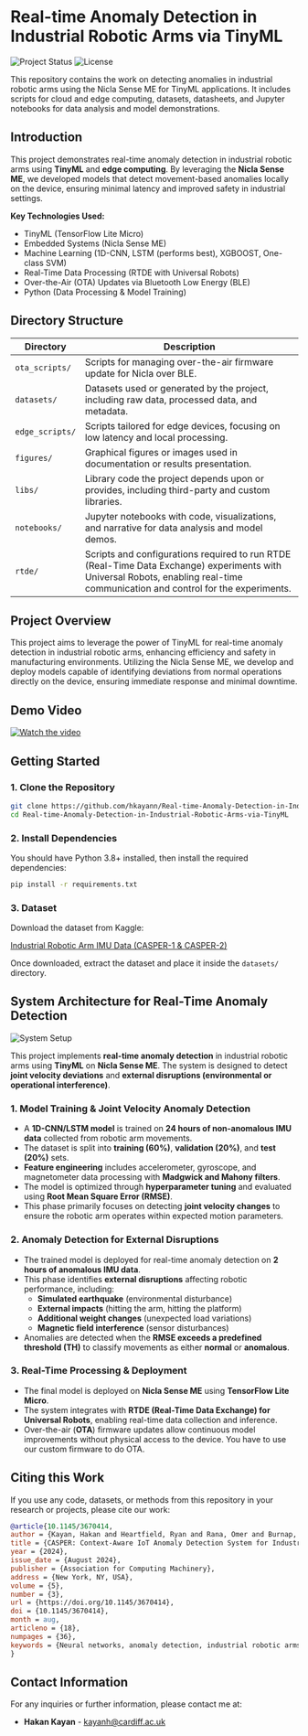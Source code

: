 # Real-time Anomaly Detection in Industrial Robotic Arms via TinyML

![Project Status](https://img.shields.io/badge/status-active-green.svg)
![License](https://img.shields.io/badge/license-MIT-blue.svg)

This repository contains the work on detecting anomalies in industrial robotic arms using the Nicla Sense ME for TinyML applications. It includes scripts for cloud and edge computing, datasets, datasheets, and Jupyter notebooks for data analysis and model demonstrations.

## Introduction

This project demonstrates real-time anomaly detection in industrial robotic arms using **TinyML** and **edge computing**. By leveraging the **Nicla Sense ME**, we developed models that detect movement-based anomalies locally on the device, ensuring minimal latency and improved safety in industrial settings.

**Key Technologies Used:**
- TinyML (TensorFlow Lite Micro)
- Embedded Systems (Nicla Sense ME)
- Machine Learning (1D-CNN, LSTM (performs best), XGBOOST, One-class SVM)
- Real-Time Data Processing (RTDE with Universal Robots)
- Over-the-Air (OTA) Updates via Bluetooth Low Energy (BLE)
- Python (Data Processing & Model Training)

## Directory Structure

| Directory        | Description                                                                                      |
|------------------|--------------------------------------------------------------------------------------------------|
| `ota_scripts/` | Scripts for managing over-the-air firmware update for Nicla over BLE.      |
| `datasets/`      | Datasets used or generated by the project, including raw data, processed data, and metadata.    |
| `edge_scripts/`  | Scripts tailored for edge devices, focusing on low latency and local processing.                 |
| `figures/`       | Graphical figures or images used in documentation or results presentation.                       |
| `libs/`          | Library code the project depends upon or provides, including third-party and custom libraries.  |
| `notebooks/`     | Jupyter notebooks with code, visualizations, and narrative for data analysis and model demos.    |
| `rtde/`          | Scripts and configurations required to run RTDE (Real-Time Data Exchange) experiments with Universal Robots, enabling real-time communication and control for the experiments.    |

## Project Overview

This project aims to leverage the power of TinyML for real-time anomaly detection in industrial robotic arms, enhancing efficiency and safety in manufacturing environments. Utilizing the Nicla Sense ME, we develop and deploy models capable of identifying deviations from normal operations directly on the device, ensuring immediate response and minimal downtime.

## Demo Video

[![Watch the video](https://img.youtube.com/vi/ShW2_ZVlFpc/0.jpg)](https://www.youtube.com/watch?v=ShW2_ZVlFpc)

## Getting Started

### 1. Clone the Repository

```sh
git clone https://github.com/hkayann/Real-time-Anomaly-Detection-in-Industrial-Robotic-Arms-via-TinyML.git
cd Real-time-Anomaly-Detection-in-Industrial-Robotic-Arms-via-TinyML
```

### 2. Install Dependencies

You should have Python 3.8+ installed, then install the required dependencies:

```sh
pip install -r requirements.txt
```

### 3. Dataset

Download the dataset from Kaggle:

[Industrial Robotic Arm IMU Data (CASPER-1 & CASPER-2)](https://www.kaggle.com/datasets/hkayan/industrial-robotic-arm-imu-data-casper-1-and-2)

Once downloaded, extract the dataset and place it inside the `datasets/` directory.

## System Architecture for Real-Time Anomaly Detection

![System Setup](figures/systemSetup.png)

This project implements **real-time anomaly detection** in industrial robotic arms using **TinyML** on **Nicla Sense ME**. The system is designed to detect **joint velocity deviations** and **external disruptions (environmental or operational interference)**.

### 1. Model Training & Joint Velocity Anomaly Detection
- A **1D-CNN/LSTM model** is trained on **24 hours of non-anomalous IMU data** collected from robotic arm movements.
- The dataset is split into **training (60%)**, **validation (20%)**, and **test (20%)** sets.
- **Feature engineering** includes accelerometer, gyroscope, and magnetometer data processing with **Madgwick and Mahony filters**.
- The model is optimized through **hyperparameter tuning** and evaluated using **Root Mean Square Error (RMSE)**.
- This phase primarily focuses on detecting **joint velocity changes** to ensure the robotic arm operates within expected motion parameters.

### 2. Anomaly Detection for External Disruptions
- The trained model is deployed for real-time anomaly detection on **2 hours of anomalous IMU data**.
- This phase identifies **external disruptions** affecting robotic performance, including:
  - **Simulated earthquake** (environmental disturbance)
  - **External impacts** (hitting the arm, hitting the platform)
  - **Additional weight changes** (unexpected load variations)
  - **Magnetic field interference** (sensor disturbances)
- Anomalies are detected when the **RMSE exceeds a predefined threshold (TH)** to classify movements as either **normal** or **anomalous**.

### 3. Real-Time Processing & Deployment
- The final model is deployed on **Nicla Sense ME** using **TensorFlow Lite Micro**.
- The system integrates with **RTDE (Real-Time Data Exchange) for Universal Robots**, enabling real-time data collection and inference.
- Over-the-air (**OTA**) firmware updates allow continuous model improvements without physical access to the device. You have to use our custom firmware to do OTA. 

## Citing this Work

If you use any code, datasets, or methods from this repository in your research or projects, please cite our work:

```bibtex
@article{10.1145/3670414,
author = {Kayan, Hakan and Heartfield, Ryan and Rana, Omer and Burnap, Pete and Perera, Charith},
title = {CASPER: Context-Aware IoT Anomaly Detection System for Industrial Robotic Arms},
year = {2024},
issue_date = {August 2024},
publisher = {Association for Computing Machinery},
address = {New York, NY, USA},
volume = {5},
number = {3},
url = {https://doi.org/10.1145/3670414},
doi = {10.1145/3670414},
month = aug,
articleno = {18},
numpages = {36},
keywords = {Neural networks, anomaly detection, industrial robotic arms, cyber-physical systems, ubiquitous computing}
}
```


## Contact Information

For any inquiries or further information, please contact me at:

- **Hakan Kayan** - [kayanh@cardiff.ac.uk](mailto:kayanh@cardiff.ac.uk)
